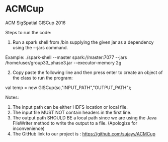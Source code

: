 # ACMCup
ACM SigSpatial GISCup 2016

Steps to run the code:

1. Run a spark shell from /bin supplying the given jar as a dependency using the --jars command.


Example:
./spark-shell --master spark://master:7077 --jars /home/user/group33_phase3.jar --executor-memory 2g

2. Copy paste the following line and then press enter to create an object of the class to run the program:

val temp = new GISCup(sc,"INPUT_PATH","OUTPUT_PATH");



Notes:

1. The input path can be either HDFS location or local file.
2. The input file MUST NOT contain headers in the first line.
3. The output path SHOULD BE a local path since we are using the Java FileWriter method to write the output to a file. (Apologize for inconvenience)
4. The GitHub link to our project is : https://github.com/sujayv/ACMCup
